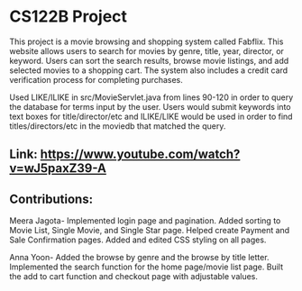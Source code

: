 # CS122B Project
This project is a movie browsing and shopping system called Fabflix. This website allows users to search for movies by genre, title, year, director, or keyword. Users can sort the search results, browse movie listings, and add selected movies to a shopping cart. The system also includes a credit card verification process for completing purchases.

Used LIKE/ILIKE in src/MovieServlet.java from lines 90-120 in order to query the database for terms input by the user. Users would submit keywords into text boxes for title/director/etc and ILIKE/LIKE would be used in order to find titles/directors/etc in the moviedb that matched the query.

## Link: https://www.youtube.com/watch?v=wJ5paxZ39-A

## Contributions:
Meera Jagota- Implemented login page and pagination. Added sorting to Movie List, Single Movie, and Single Star page. Helped create Payment and Sale Confirmation pages. Added and edited CSS styling on all pages.

Anna Yoon- Added the browse by genre and the browse by title letter. Implemented the search function for the home page/movie list page. Built the add to cart function and checkout page with adjustable values.
